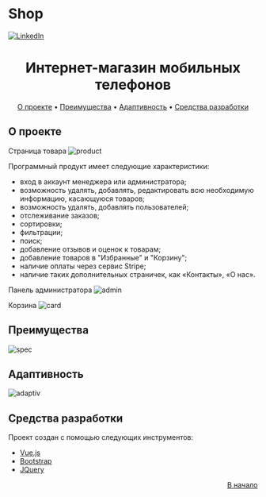 # Shop
[![LinkedIn][linkedin-shield]][linkedin-url]
<h1 align="center">
  Интернет-магазин мобильных телефонов
  <br>
</h1>

<p align="center">
  <a href="#О проекте">О проекте</a> •
  <a href="#Преимущества">Преимущества</a> •
  <a href="#Адаптивность">Адаптивность</a> •
  <a href="#Средства разработки">Средства разработки</a> 
</p>

## О проекте
Страница товара
![product](https://user-images.githubusercontent.com/88460922/165744047-c8dae196-77ec-4853-8170-dbff0a2becd2.png)

Программный продукт имеет следующие характеристики:
  * вход в аккаунт менеджера или администратора;
  * возможность удалять, добавлять, редактировать всю необходимую информацию, касающуюся товаров;
  * возможность удалять, добавлять пользователей;
  * отслеживание заказов;
  * сортировки;
  * фильтрации;
  * поиск;
  * добавление отзывов и оценок к товарам;
  * добавление товаров в "Избранные" и "Корзину";
  * наличие оплаты через сервис Stripe;
  * наличие таких дополнительных страничек, как «Контакты», «О нас».

Панель администратора
![admin](https://user-images.githubusercontent.com/88460922/165747176-03068ff2-0898-474b-a51f-121895c8937d.png)


Корзина
![card](https://user-images.githubusercontent.com/88460922/165747444-755f839f-dfd5-41ac-8afb-dc52df669f7f.png)

## Преимущества
![spec](https://user-images.githubusercontent.com/88460922/165740252-059c7b6d-879e-4d4b-89ce-5396c309a3f9.png)

## Адаптивность
![adaptiv](https://user-images.githubusercontent.com/88460922/165740275-af65da12-4bf2-4915-b7e4-09fd9c42b434.png)

## Средства разработки
Проект создан с помощью следующих инструментов:
* [Vue.js](https://vuejs.org/)
* [Bootstrap](https://getbootstrap.com)
* [JQuery](https://jquery.com)

<p align="right"><a href="#top">В начало</a></p>

<!-- https://www.markdownguide.org/basic-syntax/#reference-style-links -->
[linkedin-shield]: https://img.shields.io/badge/-LinkedIn-black.svg?style=for-the-badge&logo=linkedin&colorB=555
[linkedin-url]: https://www.linkedin.com/in/uliana-ezubchik-14763a1a3/
